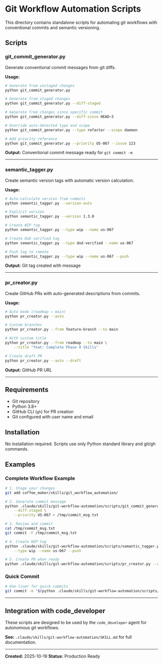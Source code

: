 # Git Workflow Automation Scripts

This directory contains standalone scripts for automating git workflows with conventional commits and semantic versioning.

## Scripts

### git_commit_generator.py

Generate conventional commit messages from git diffs.

**Usage:**
```bash
# Generate from unstaged changes
python git_commit_generator.py

# Generate from staged changes
python git_commit_generator.py --diff-staged

# Generate from changes since specific commit
python git_commit_generator.py --diff-since HEAD~3

# Override auto-detected type and scope
python git_commit_generator.py --type refactor --scope daemon

# Add priority reference
python git_commit_generator.py --priority US-067 --issue 123
```

**Output:** Conventional commit message ready for `git commit -m`

---

### semantic_tagger.py

Create semantic version tags with automatic version calculation.

**Usage:**
```bash
# Auto-calculate version from commits
python semantic_tagger.py --version-auto

# Explicit version
python semantic_tagger.py --version 1.3.0

# Create WIP tag
python semantic_tagger.py --type wip --name us-067

# Create DoD verified tag
python semantic_tagger.py --type dod-verified --name us-067

# Push tag to remote
python semantic_tagger.py --type wip --name us-067 --push
```

**Output:** Git tag created with message

---

### pr_creator.py

Create GitHub PRs with auto-generated descriptions from commits.

**Usage:**
```bash
# Auto mode (roadmap → main)
python pr_creator.py --auto

# Custom branches
python pr_creator.py --from feature-branch --to main

# With custom title
python pr_creator.py --from roadmap --to main \
    --title "feat: Complete Phase 0 Skills"

# Create draft PR
python pr_creator.py --auto --draft
```

**Output:** GitHub PR URL

---

## Requirements

- Git repository
- Python 3.8+
- GitHub CLI (`gh`) for PR creation
- Git configured with user name and email

## Installation

No installation required. Scripts use only Python standard library and git/gh commands.

## Examples

### Complete Workflow Example

```bash
# 1. Stage your changes
git add coffee_maker/skills/git_workflow_automation/

# 2. Generate commit message
python .claude/skills/git-workflow-automation/scripts/git_commit_generator.py \
    --diff-staged \
    --priority US-067 > /tmp/commit_msg.txt

# 3. Review and commit
cat /tmp/commit_msg.txt
git commit -F /tmp/commit_msg.txt

# 4. Create WIP tag
python .claude/skills/git-workflow-automation/scripts/semantic_tagger.py \
    --type wip --name us-067 --push

# 5. Create PR when ready
python .claude/skills/git-workflow-automation/scripts/pr_creator.py --auto
```

### Quick Commit

```bash
# One-liner for quick commits
git commit -m "$(python .claude/skills/git-workflow-automation/scripts/git_commit_generator.py --diff-staged --priority US-067)"
```

---

## Integration with code_developer

These scripts are designed to be used by the `code_developer` agent for autonomous git workflows.

**See:** `.claude/skills/git-workflow-automation/SKILL.md` for full documentation.

---

**Created:** 2025-10-19
**Status:** Production Ready
